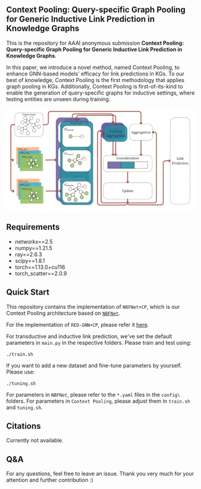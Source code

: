 ## Context Pooling: Query-specific Graph Pooling for Generic Inductive Link Prediction in Knowledge Graphs



This is the repository for AAAI anonymous submission **Context Pooling: Query-specific Graph Pooling for Generic Inductive Link Prediction in Knowledge Graphs**.

In this paper, we introduce a novel method, named Context Pooling, to enhance GNN-based models' efficacy for link predictions in KGs. To our best of knowledge, Context Pooling is the first methodology that applies graph pooling in KGs. 
Additionally, Context Pooling is first-of-its-kind to enable the generation of query-specific graphs for inductive settings, where testing entities are unseen during training.

![fig](https://github.com/IJCAI2024AnonymousSubmission/Context-Pooling/blob/master/fig.png)

## Requirements

- networkx==2.5
- numpy==1.21.5
- ray==2.6.3
- scipy==1.8.1
- torch==1.13.0+cu116
- torch_scatter==2.0.9

## Quick Start

This repository contains the implementation of `NBFNet+CP`, which is our Context Pooling architecture based on [`NBFNet`](https://github.com/KiddoZhu/NBFNet-PyG).

For the implementation of `RED-GNN+CP`, please refer it [here](https://github.com/AAAI2025Submission/Context-Pooling).

For transductive and inductive link prediction, we've set the default parameters in `main.py` in the respective folders. Please train and test using:
```shell
./train.sh
```

If you want to add a new dataset and fine-tune parameters by yourself. Please use:
```shell
./tuning.sh
```

For parameters in `NBFNet`, please refer to the `*.yaml` files in the `config\` folders.
For parameters in `Context Pooling`, please adjust them in `train.sh` and `tuning.sh`.


## Citations

Currently not available.

## Q&A

For any questions, feel free to leave an issue.
Thank you very much for your attention and further contribution :)
